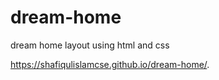 # dream-home
dream home layout using html and css


https://shafiqulislamcse.github.io/dream-home/. 
